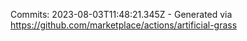 Commits: 2023-08-03T11:48:21.345Z - Generated via https://github.com/marketplace/actions/artificial-grass
<br>
